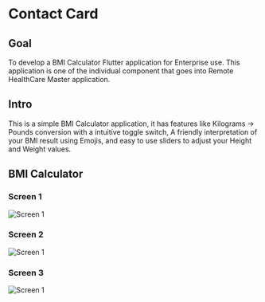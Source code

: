 # Contact Card

## Goal

To develop a BMI Calculator Flutter application for Enterprise use. This application is one of the individual component that goes into Remote HealthCare Master application.

## Intro

This is a simple BMI Calculator application, it has features like Kilograms -> Pounds conversion with a intuitive toggle switch, A friendly interpretation of your BMI result using Emojis, and easy to use sliders to adjust your Height and Weight values.


## BMI Calculator

### Screen 1

![Screen 1](https://github.com/VikranthAle/Flutter-Portfolio/blob/main/ContactCard-Flutter-App/MyCard.png)

### Screen 2

![Screen 1](https://github.com/VikranthAle/Flutter-Portfolio/blob/main/ContactCard-Flutter-App/MyCard.png)

### Screen 3 

![Screen 1](https://github.com/VikranthAle/Flutter-Portfolio/blob/main/ContactCard-Flutter-App/MyCard.png)


